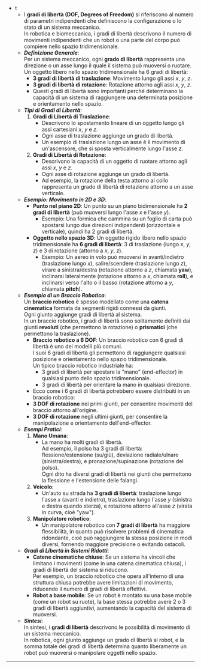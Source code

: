 - t
	- I **gradi di libertà (DOF, Degrees of Freedom)** si riferiscono al numero di parametri indipendenti che definiscono la configurazione o lo stato di un sistema meccanico.<br>In robotica e biomeccanica, i gradi di libertà descrivono il numero di movimenti indipendenti che un robot o una parte del corpo può compiere nello spazio tridimensionale.
	- ***Definizione Generale***:<br>Per un sistema meccanico, ogni **grado di libertà** rappresenta una direzione o un asse lungo il quale il sistema può muoversi o ruotare.<br>Un oggetto libero nello spazio tridimensionale ha 6 gradi di libertà:
		- **3 gradi di libertà di traslazione**: Movimento lungo gli assi $x$, $y$, $z$.
		- **3 gradi di libertà di rotazione**: Rotazione attorno agli assi $x$, $y$, $z$.
		- Questi gradi di libertà sono importanti perché determinano la capacità di un sistema di raggiungere una determinata posizione e orientamento nello spazio.
	- ***Tipi di Gradi di Libertà***:
		1. **Gradi di Libertà di Traslazione**:
		   - Descrivono lo spostamento lineare di un oggetto lungo gli assi cartesiani $x$, $y$ e $z$.
		   - Ogni asse di traslazione aggiunge un grado di libertà.
		   - Un esempio di traslazione lungo un asse è il movimento di un'ascensore, che si sposta verticalmente lungo l'asse $z$.
		2. **Gradi di Libertà di Rotazione**:
		   - Descrivono la capacità di un oggetto di ruotare attorno agli assi $x$, $y$ e $z$.
		   - Ogni asse di rotazione aggiunge un grado di libertà.
		   - Ad esempio, la rotazione della testa attorno al collo rappresenta un grado di libertà di rotazione attorno a un asse verticale.
	- ***Esempio: Movimento in 2D e 3D***:
		- **Punto nel piano 2D**: Un punto su un piano bidimensionale ha **2 gradi di libertà** (può muoversi lungo l'asse $x$ e l'asse $y$).
		  - Esempio: Una formica che cammina su un foglio di carta può spostarsi lungo due direzioni indipendenti (orizzontale e verticale), quindi ha 2 gradi di libertà.
		- **Oggetto nello spazio 3D**: Un oggetto rigido libero nello spazio tridimensionale ha **6 gradi di libertà**: 3 di traslazione (lungo $x$, $y$, $z$) e 3 di rotazione (attorno a $x$, $y$, $z$).
		  - Esempio: Un aereo in volo può muoversi in avanti/indietro (traslazione lungo $x$), salire/scendere (traslazione lungo $z$), virare a sinistra/destra (rotazione attorno a $z$, chiamata **yaw**), inclinarsi lateralmente (rotazione attorno a $x$, chiamata **roll**), e inclinarsi verso l'alto o il basso (rotazione attorno a $y$, chiamata **pitch**).
	- ***Esempio di un Braccio Robotico***:<br>Un **braccio robotico** è spesso modellato come una **catena cinematica** formata da segmenti rigidi connessi da giunti.<br>Ogni giunto aggiunge gradi di libertà al sistema.<br>In un braccio robotico, i gradi di libertà sono solitamente definiti dai giunti **revoluti** (che permettono la rotazione) o **prismatici** (che permettono la traslazione).
		- **Braccio robotico a 6 DOF**: Un braccio robotico con 6 gradi di libertà è uno dei modelli più comuni.<br>I suoi 6 gradi di libertà gli permettono di raggiungere qualsiasi posizione e orientamento nello spazio tridimensionale.<br>Un tipico braccio robotico industriale ha:
		  - 3 gradi di libertà per spostare la "mano" (end-effector) in qualsiasi punto dello spazio tridimensionale.
		  - 3 gradi di libertà per orientare la mano in qualsiasi direzione.
		- Ecco come i 6 gradi di libertà potrebbero essere distribuiti in un braccio robotico:
		- **3 DOF di rotazione** nei primi giunti, per consentire movimenti del braccio attorno all'origine.
		- **3 DOF di rotazione** negli ultimi giunti, per consentire la manipolazione e orientamento dell'end-effector.
	- ***Esempi Pratici***:
		1. **Mano Umana**: 
		   - La mano ha molti gradi di libertà.<br>Ad esempio, il polso ha 3 gradi di libertà: flessione/estensione (su/giù), deviazione radiale/ulnare (sinistra/destra), e pronazione/supinazione (rotazione del polso).<br>Ogni dito ha diversi gradi di libertà nei giunti che permettono la flessione e l'estensione delle falangi.
		2. **Veicolo**:
		   - Un'auto su strada ha **3 gradi di libertà**: traslazione lungo l'asse $x$ (avanti e indietro), traslazione lungo l'asse $y$ (sinistra e destra quando sterza), e rotazione attorno all'asse $z$ (virata in curva, cioè "yaw").
		3. **Manipolatore robotico**: 
		   - Un manipolatore robotico con **7 gradi di libertà** ha maggiore flessibilità, in quanto può risolvere problemi di cinematica ridondante, cioè può raggiungere la stessa posizione in modi diversi, fornendo maggiore precisione o evitando ostacoli.
	- ***Gradi di Libertà in Sistemi Ridotti***:
		- **Catene cinematiche chiuse**: Se un sistema ha vincoli che limitano i movimenti (come in una catena cinematica chiusa), i gradi di libertà del sistema si riducono.<br>Per esempio, un braccio robotico che opera all'interno di una struttura chiusa potrebbe avere limitazioni di movimento, riducendo il numero di gradi di libertà effettivi.
		- **Robot a base mobile**: Se un robot è montato su una base mobile (come un robot su ruote), la base stessa potrebbe avere 2 o 3 gradi di libertà aggiuntivi, aumentando la capacità del sistema di muoversi.
	- ***Sintesi***:<br>In sintesi, i **gradi di libertà** descrivono le possibilità di movimento di un sistema meccanico.<br>In robotica, ogni giunto aggiunge un grado di libertà al robot, e la somma totale dei gradi di libertà determina quanto liberamente un robot può muoversi o manipolare oggetti nello spazio.
----
